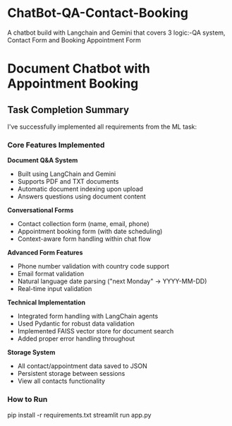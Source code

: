 # ChatBot-QA-Contact-Booking
A chatbot build with Langchain and Gemini that covers 3 logic:-QA system, Contact Form and Booking Appointment Form

# Document Chatbot with Appointment Booking

## Task Completion Summary

I've successfully implemented all requirements from the ML task:

### Core Features Implemented

**Document Q&A System**  
- Built using LangChain and Gemini 
- Supports PDF and TXT documents
- Automatic document indexing upon upload
- Answers questions using document content

**Conversational Forms**  
- Contact collection form (name, email, phone)
- Appointment booking form (with date scheduling)
- Context-aware form handling within chat flow

**Advanced Form Features**  
- Phone number validation with country code support
- Email format validation
- Natural language date parsing ("next Monday" → YYYY-MM-DD)
- Real-time input validation

**Technical Implementation**  
- Integrated form handling with LangChain agents
- Used Pydantic for robust data validation
- Implemented FAISS vector store for document search
- Added proper error handling throughout

**Storage System**  
- All contact/appointment data saved to JSON
- Persistent storage between sessions
- View all contacts functionality

### How to Run
pip install -r requirements.txt
streamlit run app.py
